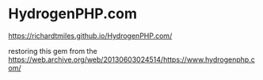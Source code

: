 # HydrogenPHP.com

https://richardtmiles.github.io/HydrogenPHP.com/

restoring this gem from the https://web.archive.org/web/20130603024514/https://www.hydrogenphp.com/
